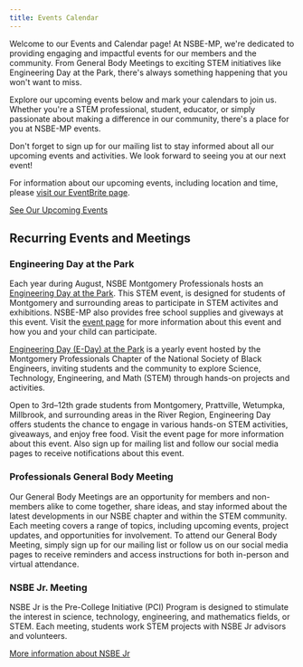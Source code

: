```yaml
---
title: Events Calendar
---
```


Welcome to our Events and Calendar page! At NSBE-MP, we're dedicated to providing engaging and impactful events for our members and the community. From General Body Meetings to exciting STEM initiatives like Engineering Day at the Park, there's always something happening that you won't want to miss.

Explore our upcoming events below and mark your calendars to join us. Whether you're a STEM professional, student, educator, or simply passionate about making a difference in our community, there's a place for you at NSBE-MP events.

Don't forget to sign up for our mailing list to stay informed about all our upcoming events and activities. We look forward to seeing you at our next event!

For information about our upcoming events, including location and time, please
<a href="https://www.eventbrite.com/o/the-national-society-of-black-engineers-montgomery-professionals-17650668811" target="_blank">visit our EventBrite page</a>.

<a href="/blog/2025.08.20-2025-2026-calendar-of-events" target="_blank" class="btn bg-warning btn-outline-dark text-dark">See Our Upcoming Events</a>

## Recurring Events and Meetings

### Engineering Day at the Park

Each year during August, NSBE Montgomery Professionals hosts an [Engineering Day at the Park](/eday). This STEM event,
is designed for students of Montgomery and surrounding areas to participate in STEM activites and exhibitions. NSBE-MP also
provides free school supplies and giveways at this event.
Visit the [event page](/eday) for more information about this event and how you and your child can participate.

[Engineering Day (E-Day) at the Park](/eday) is a yearly event hosted by the
Montgomery Professionals Chapter of the National Society of Black Engineers, inviting students and the community to explore
Science, Technology, Engineering, and Math (STEM) through hands-on projects and activities.

Open to 3rd–12th grade students from Montgomery, Prattville, Wetumpka, Millbrook, and surrounding areas in the River Region,
Engineering Day offers students the chance to engage in various hands-on STEM activities, giveaways, and enjoy free food. Visit
the event page for more information about this event. Also sign up for mailing list and follow our social media
pages to receive notifications about this event.

### Professionals General Body Meeting

Our General Body Meetings are an opportunity for members and non-members alike to come together, share ideas,
and stay informed about the latest developments in our NSBE chapter and within the STEM community. Each
meeting covers a range of topics, including upcoming events, project updates, and opportunities for involvement.
To attend our General Body Meeting, simply sign up for our mailing list or follow us on our social media pages
to receive reminders and access instructions for both in-person and virtual attendance.

### NSBE Jr. Meeting

NSBE Jr is the Pre-College Initiative (PCI) Program is designed to stimulate the interest in science, technology, engineering, and mathematics fields, or STEM.
Each meeting, students work STEM projects with NSBE Jr advisors and volunteers.

[More information about NSBE Jr](/nsbejr)
